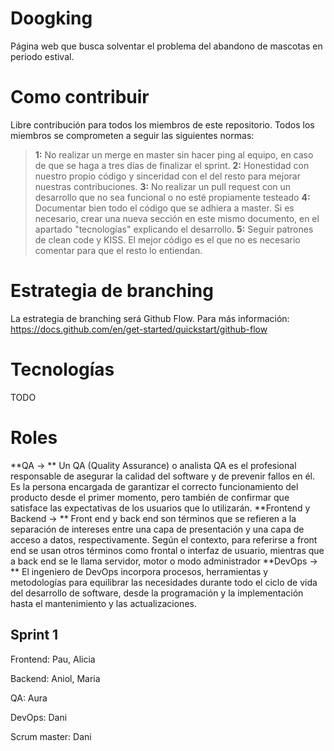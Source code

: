 # Doogking
Página web que busca solventar el problema del abandono de mascotas en periodo estival.
# Como contribuir

Libre contribución para todos los miembros de este repositorio. Todos los miembros se comprometen a seguir las siguientes normas:
> **1:**  No realizar un merge en master sin hacer ping al equipo, en caso de que se haga a tres días de finalizar el sprint.
> **2:** Honestidad con nuestro propio código y sinceridad con el del resto para mejorar nuestras contribuciones.
>  **3:** No realizar un pull request con un desarrollo que no sea funcional o no esté propiamente testeado
>  **4:** Documentar bien todo el código que se adhiera a master. Si es necesario, crear una nueva sección en este mismo documento, en el apartado "tecnologías" explicando el desarrollo.
>  **5:** Seguir patrones de clean code y KISS. El mejor código es el que no es necesario comentar para que el resto lo entiendan.

# Estrategia de branching

La estrategia de branching será Github Flow. Para más información:
https://docs.github.com/en/get-started/quickstart/github-flow


# Tecnologías

TODO


# Roles
**QA -> ** Un QA (Quality Assurance) o analista QA es el profesional responsable de asegurar la calidad del software y de prevenir fallos en él. Es la persona encargada de garantizar el correcto funcionamiento del producto desde el primer momento, pero también de confirmar que satisface las expectativas de los usuarios que lo utilizarán. 
**Frontend y Backend -> ** Front end y back end son términos que se refieren a la separación de intereses entre una capa de presentación y una capa de acceso a datos, respectivamente. Según el contexto, para referirse a front end se usan otros términos como frontal o interfaz de usuario, mientras que a back end se le llama servidor, motor o modo administrador 
**DevOps -> ** El ingeniero de DevOps incorpora procesos, herramientas y metodologías para equilibrar las necesidades durante todo el ciclo de vida del desarrollo de software, desde la programación y la implementación hasta el mantenimiento y las actualizaciones.
## Sprint 1

Frontend: Pau, Alicia

Backend: Aniol, Maria

QA: Aura

DevOps: Dani

Scrum master: Dani
